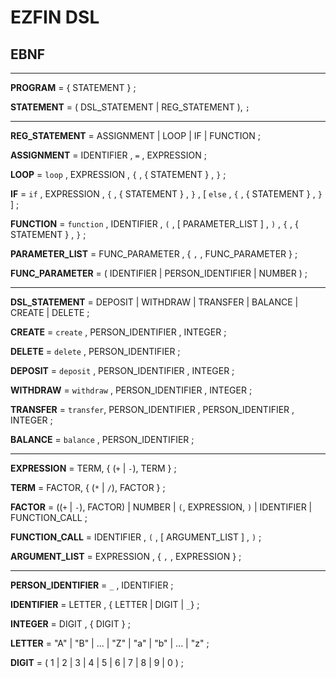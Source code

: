 # EZFIN DSL

## EBNF

------------------------------

**PROGRAM** = { STATEMENT } ;

**STATEMENT** = ( DSL_STATEMENT | REG_STATEMENT ), `;`

------------------------------

**REG_STATEMENT** = ASSIGNMENT | LOOP | IF | FUNCTION ;

**ASSIGNMENT** = IDENTIFIER , `=` , EXPRESSION ;

**LOOP** = `loop` , EXPRESSION , `{` , { STATEMENT } , `}` ;

**IF** = `if` , EXPRESSION , `{` , { STATEMENT } , `}` , [ `else` , `{` , { STATEMENT } , `}` ] ;

**FUNCTION** = `function` , IDENTIFIER , `(` , [ PARAMETER_LIST ] , `)` , `{` , { STATEMENT } , `}` ;

**PARAMETER_LIST** = FUNC_PARAMETER , { `,` ,   FUNC_PARAMETER } ;

**FUNC_PARAMETER** =  ( IDENTIFIER | PERSON_IDENTIFIER | NUMBER ) ;

------------------------------

**DSL_STATEMENT** = DEPOSIT | WITHDRAW | TRANSFER | BALANCE | CREATE | DELETE ;

**CREATE** = `create` , PERSON_IDENTIFIER , INTEGER ;

**DELETE** = `delete` , PERSON_IDENTIFIER ;

**DEPOSIT** = `deposit` , PERSON_IDENTIFIER , INTEGER ;

**WITHDRAW** = `withdraw` , PERSON_IDENTIFIER , INTEGER ;

**TRANSFER** = `transfer`, PERSON_IDENTIFIER , PERSON_IDENTIFIER , INTEGER ;

**BALANCE** = `balance` , PERSON_IDENTIFIER ;

------------------------------

**EXPRESSION** = TERM, { (`+` | `-`), TERM } ;

**TERM** = FACTOR, { (`*` | `/`), FACTOR } ;

**FACTOR** = ((`+` | `-`), FACTOR) | NUMBER | `(`, EXPRESSION, `)` | IDENTIFIER | FUNCTION_CALL ;

**FUNCTION_CALL** = IDENTIFIER , `(` , [ ARGUMENT_LIST ] , `)` ;

**ARGUMENT_LIST** = EXPRESSION , { `,` , EXPRESSION } ;

------------------------------

**PERSON_IDENTIFIER** = `_` , IDENTIFIER ;

**IDENTIFIER** = LETTER , { LETTER | DIGIT | `_`} ;

**INTEGER** = DIGIT , { DIGIT } ;

**LETTER** = "A" | "B" | ... | "Z" | "a" | "b" | ... | "z" ;

**DIGIT** = ( 1 | 2 | 3 | 4 | 5 | 6 | 7 | 8 | 9 | 0 ) ;